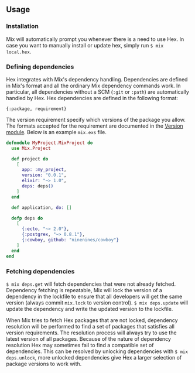 ## Usage

### Installation

Mix will automatically prompt you whenever there is a need to use Hex. In case you want to manually install or update hex, simply run `$ mix local.hex`.

### Defining dependencies

Hex integrates with Mix's dependency handling. Dependencies are defined in Mix's format and all the ordinary Mix dependency commands work. In particular, all dependencies without a SCM (`:git` or `:path`) are automatically handled by Hex. Hex dependencies are defined in the following format:

`{:package, requirement}`

The version requirement specify which versions of the package you allow. The formats accepted for the requirement are documented in the [Version module](https://hexdocs.pm/elixir/Version.html). Below is an example `mix.exs` file.

```elixir
defmodule MyProject.MixProject do
  use Mix.Project

  def project do
    [
      app: :my_project,
      version: "0.0.1",
      elixir: "~> 1.0",
      deps: deps()
    ]
  end

  def application, do: []

  defp deps do
    [
      {:ecto, "~> 2.0"},
      {:postgrex, "~> 0.8.1"},
      {:cowboy, github: "ninenines/cowboy"}
    ]
  end
end
```

### Fetching dependencies

`$ mix deps.get` will fetch dependencies that were not already fetched. Dependency fetching is repeatable, Mix will lock the version of a dependency in the lockfile to ensure that all developers will get the same version (always commit `mix.lock` to version control). `$ mix deps.update` will update the dependency and write the updated version to the lockfile.

When Mix tries to fetch Hex packages that are not locked, dependency resolution will be performed to find a set of packages that satisfies all version requirements. The resolution process will always try to use the latest version of all packages. Because of the nature of dependency resolution Hex may sometimes fail to find a compatible set of dependencies. This can be resolved by unlocking dependencies with `$ mix deps.unlock`, more unlocked dependencies give Hex a larger selection of package versions to work with.

